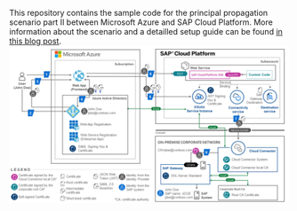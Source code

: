 This repository contains the sample code for the principal propagation scenario part II between Microsoft Azure and SAP Cloud Platform. More information about the scenario and a detailled setup guide can be found [in this blog post](https://blogs.sap.com/2020/09/27/principal-propagation-in-a-multi-cloud-solution-between-microsoft-azure-and-sap-cloud-platform-scp-part-ii).
![Scenario overview](images/2.PNG)